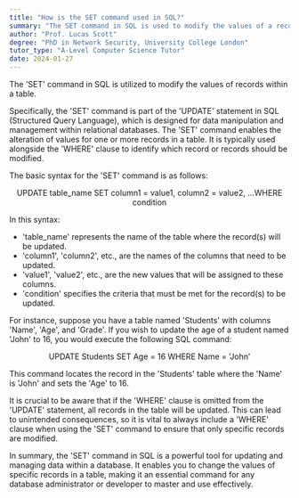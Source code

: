 ```yaml
---
title: "How is the SET command used in SQL?"
summary: "The SET command in SQL is used to modify the values of a record in a table."
author: "Prof. Lucas Scott"
degree: "PhD in Network Security, University College London"
tutor_type: "A-Level Computer Science Tutor"
date: 2024-01-27
---
```


The 'SET' command in SQL is utilized to modify the values of records within a table.

Specifically, the 'SET' command is part of the 'UPDATE' statement in SQL (Structured Query Language), which is designed for data manipulation and management within relational databases. The 'SET' command enables the alteration of values for one or more records in a table. It is typically used alongside the 'WHERE' clause to identify which record or records should be modified.

The basic syntax for the 'SET' command is as follows:

$$
\text{UPDATE table\_name SET column1 = value1, column2 = value2, \ldots WHERE condition}
$$

In this syntax:
- 'table_name' represents the name of the table where the record(s) will be updated.
- 'column1', 'column2', etc., are the names of the columns that need to be updated.
- 'value1', 'value2', etc., are the new values that will be assigned to these columns.
- 'condition' specifies the criteria that must be met for the record(s) to be updated.

For instance, suppose you have a table named 'Students' with columns 'Name', 'Age', and 'Grade'. If you wish to update the age of a student named 'John' to $16$, you would execute the following SQL command:

$$
\text{UPDATE Students SET Age = 16 WHERE Name = 'John'}
$$

This command locates the record in the 'Students' table where the 'Name' is 'John' and sets the 'Age' to $16$.

It is crucial to be aware that if the 'WHERE' clause is omitted from the 'UPDATE' statement, all records in the table will be updated. This can lead to unintended consequences, so it is vital to always include a 'WHERE' clause when using the 'SET' command to ensure that only specific records are modified.

In summary, the 'SET' command in SQL is a powerful tool for updating and managing data within a database. It enables you to change the values of specific records in a table, making it an essential command for any database administrator or developer to master and use effectively.
    